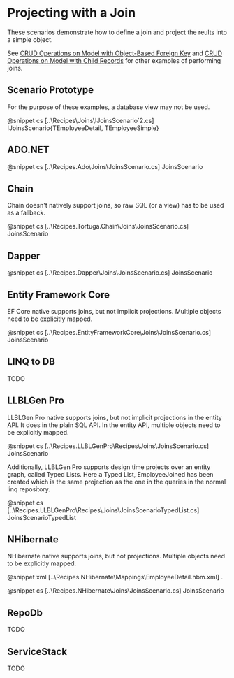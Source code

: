 ﻿# Projecting with a Join

These scenarios demonstrate how to define a join and project the reults into a simple object. 

See [CRUD Operations on Model with Object-Based Foreign Key](ModelWithLookupComplex.htm) and [CRUD Operations on Model with Child Records](ModelWithChildren.htm) for other examples of performing joins.

## Scenario Prototype

For the purpose of these examples, a database view may not be used.

@snippet cs [..\Recipes\Joins\IJoinsScenario`2.cs] IJoinsScenario{TEmployeeDetail, TEmployeeSimple}

## ADO.NET

@snippet cs [..\Recipes.Ado\Joins\JoinsScenario.cs] JoinsScenario

## Chain

Chain doesn't natively support joins, so raw SQL (or a view) has to be used as a fallback. 

@snippet cs [..\Recipes.Tortuga.Chain\Joins\JoinsScenario.cs] JoinsScenario

## Dapper

@snippet cs [..\Recipes.Dapper\Joins\JoinsScenario.cs] JoinsScenario

## Entity Framework Core

EF Core native supports joins, but not implicit projections. Multiple objects need to be explicitly mapped.

@snippet cs [..\Recipes.EntityFrameworkCore\Joins\JoinsScenario.cs] JoinsScenario

## LINQ to DB

TODO

## LLBLGen Pro 

LLBLGen Pro native supports joins, but not implicit projections in the entity API. It does in the plain SQL API. 
In the entity API, multiple objects need to be explicitly mapped.

@snippet cs [..\Recipes.LLBLGenPro\Recipes\Joins\JoinsScenario.cs] JoinsScenario

Additionally, LLBLGen Pro supports design time projects over an entity graph, called Typed Lists. Here a Typed List, EmployeeJoined
has been created which is the same projection as the one in the queries in the normal linq repository.

@snippet cs [..\Recipes.LLBLGenPro\Recipes\Joins\JoinsScenarioTypedList.cs] JoinsScenarioTypedList

## NHibernate

NHibernate native supports joins, but not projections. Multiple objects need to be explicitly mapped.

@snippet xml [..\Recipes.NHibernate\Mappings\EmployeeDetail.hbm.xml] .

@snippet cs [..\Recipes.NHibernate\Joins\JoinsScenario.cs] JoinsScenario

## RepoDb

TODO

## ServiceStack

TODO
